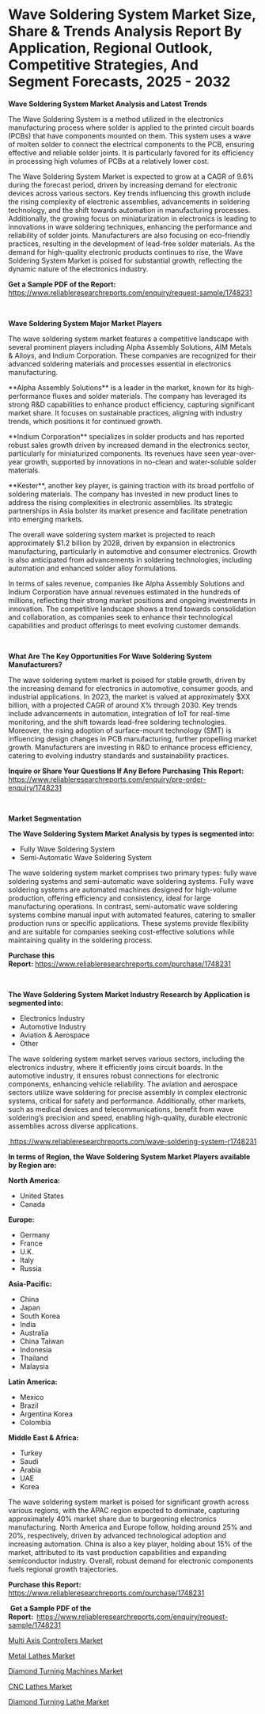 <p><h1>Wave Soldering System Market Size, Share & Trends Analysis Report By Application, Regional Outlook, Competitive Strategies, And Segment Forecasts, 2025 - 2032</h1></p><p><strong>Wave Soldering System Market Analysis and Latest Trends</strong></p>
<p><p>The Wave Soldering System is a method utilized in the electronics manufacturing process where solder is applied to the printed circuit boards (PCBs) that have components mounted on them. This system uses a wave of molten solder to connect the electrical components to the PCB, ensuring effective and reliable solder joints. It is particularly favored for its efficiency in processing high volumes of PCBs at a relatively lower cost.</p><p>The Wave Soldering System Market is expected to grow at a CAGR of 9.6% during the forecast period, driven by increasing demand for electronic devices across various sectors. Key trends influencing this growth include the rising complexity of electronic assemblies, advancements in soldering technology, and the shift towards automation in manufacturing processes. Additionally, the growing focus on miniaturization in electronics is leading to innovations in wave soldering techniques, enhancing the performance and reliability of solder joints. Manufacturers are also focusing on eco-friendly practices, resulting in the development of lead-free solder materials. As the demand for high-quality electronic products continues to rise, the Wave Soldering System Market is poised for substantial growth, reflecting the dynamic nature of the electronics industry.</p></p>
<p><strong>Get a Sample PDF of the Report:&nbsp;</strong> <a href="https://www.reliableresearchreports.com/enquiry/request-sample/1748231?utm_campaign=102&utm_medium=2&utm_source=Github&utm_content=ia&utm_term=20022025&utm_id=wave-soldering-system">https://www.reliableresearchreports.com/enquiry/request-sample/1748231</a></p>
<p>&nbsp;</p>
<p><strong>Wave Soldering System Major Market Players</strong></p>
<p><p>The wave soldering system market features a competitive landscape with several prominent players including Alpha Assembly Solutions, AIM Metals & Alloys, and Indium Corporation. These companies are recognized for their advanced soldering materials and processes essential in electronics manufacturing.</p><p>**Alpha Assembly Solutions** is a leader in the market, known for its high-performance fluxes and solder materials. The company has leveraged its strong R&D capabilities to enhance product efficiency, capturing significant market share. It focuses on sustainable practices, aligning with industry trends, which positions it for continued growth.</p><p>**Indium Corporation** specializes in solder products and has reported robust sales growth driven by increased demand in the electronics sector, particularly for miniaturized components. Its revenues have seen year-over-year growth, supported by innovations in no-clean and water-soluble solder materials.</p><p>**Kester**, another key player, is gaining traction with its broad portfolio of soldering materials. The company has invested in new product lines to address the rising complexities in electronic assemblies. Its strategic partnerships in Asia bolster its market presence and facilitate penetration into emerging markets.</p><p>The overall wave soldering system market is projected to reach approximately $1.2 billion by 2028, driven by expansion in electronics manufacturing, particularly in automotive and consumer electronics. Growth is also anticipated from advancements in soldering technologies, including automation and enhanced solder alloy formulations.</p><p>In terms of sales revenue, companies like Alpha Assembly Solutions and Indium Corporation have annual revenues estimated in the hundreds of millions, reflecting their strong market positions and ongoing investments in innovation. The competitive landscape shows a trend towards consolidation and collaboration, as companies seek to enhance their technological capabilities and product offerings to meet evolving customer demands.</p></p>
<p>&nbsp;</p>
<p><strong>What Are The Key Opportunities For Wave Soldering System Manufacturers?</strong></p>
<p><p>The wave soldering system market is poised for stable growth, driven by the increasing demand for electronics in automotive, consumer goods, and industrial applications. In 2023, the market is valued at approximately $XX billion, with a projected CAGR of around X% through 2030. Key trends include advancements in automation, integration of IoT for real-time monitoring, and the shift towards lead-free soldering technologies. Moreover, the rising adoption of surface-mount technology (SMT) is influencing design changes in PCB manufacturing, further propelling market growth. Manufacturers are investing in R&D to enhance process efficiency, catering to evolving industry standards and sustainability practices.</p></p>
<p><strong>Inquire or Share Your Questions If Any Before Purchasing This Report:</strong> <a href="https://www.reliableresearchreports.com/enquiry/pre-order-enquiry/1748231?utm_campaign=102&utm_medium=2&utm_source=Github&utm_content=ia&utm_term=20022025&utm_id=wave-soldering-system">https://www.reliableresearchreports.com/enquiry/pre-order-enquiry/1748231</a></p>
<p>&nbsp;</p>
<p><strong>Market Segmentation</strong></p>
<p><strong>The Wave Soldering System Market Analysis by types is segmented into:</strong></p>
<p><ul><li>Fully Wave Soldering System</li><li>Semi-Automatic Wave Soldering System</li></ul></p>
<p><p>The wave soldering system market comprises two primary types: fully wave soldering systems and semi-automatic wave soldering systems. Fully wave soldering systems are automated machines designed for high-volume production, offering efficiency and consistency, ideal for large manufacturing operations. In contrast, semi-automatic wave soldering systems combine manual input with automated features, catering to smaller production runs or specific applications. These systems provide flexibility and are suitable for companies seeking cost-effective solutions while maintaining quality in the soldering process.</p></p>
<p><strong>Purchase this Report:&nbsp;</strong><a href="https://www.reliableresearchreports.com/purchase/1748231?utm_campaign=102&utm_medium=2&utm_source=Github&utm_content=ia&utm_term=20022025&utm_id=wave-soldering-system">https://www.reliableresearchreports.com/purchase/1748231</a></p>
<p>&nbsp;</p>
<p><strong>The Wave Soldering System Market Industry Research by Application is segmented into:</strong></p>
<p><ul><li>Electronics Industry</li><li>Automotive Industry</li><li>Aviation & Aerospace</li><li>Other</li></ul></p>
<p><p>The wave soldering system market serves various sectors, including the electronics industry, where it efficiently joins circuit boards. In the automotive industry, it ensures robust connections for electronic components, enhancing vehicle reliability. The aviation and aerospace sectors utilize wave soldering for precise assembly in complex electronic systems, critical for safety and performance. Additionally, other markets, such as medical devices and telecommunications, benefit from wave soldering’s precision and speed, enabling high-quality, durable electronic assemblies across diverse applications.</p></p>
<p><a href="https://www.reliableresearchreports.com/wave-soldering-system-r1748231?utm_campaign=102&utm_medium=2&utm_source=Github&utm_content=ia&utm_term=20022025&utm_id=wave-soldering-system">&nbsp;https://www.reliableresearchreports.com/wave-soldering-system-r1748231</a></p>
<p><strong>In terms of Region, the Wave Soldering System Market Players available by Region are:</strong></p>
<p>
    <p> <strong> North America: </strong>
        <ul>
            <li>United States</li>
            <li>Canada</li>
        </ul>
        </p> 
    <p> <strong> Europe: </strong>
        <ul>
            <li>Germany</li>
            <li>France</li>
            <li>U.K.</li>
            <li>Italy</li>
            <li>Russia</li>
        </ul>
        </p> 
    <p> <strong> Asia-Pacific: </strong>
        <ul>
            <li>China</li>
            <li>Japan</li>
            <li>South Korea</li>
            <li>India</li>
            <li>Australia</li>
            <li>China Taiwan</li>
            <li>Indonesia</li>
            <li>Thailand</li>
            <li>Malaysia</li>
        </ul>
        </p> 
    <p> <strong> Latin America: </strong>
        <ul>
            <li>Mexico</li>
            <li>Brazil</li>
            <li>Argentina Korea</li>
            <li>Colombia</li>
        </ul>
        </p> 
    <p> <strong> Middle East & Africa: </strong>
        <ul>
            <li>Turkey</li>
            <li>Saudi</li>
            <li>Arabia</li>
            <li>UAE</li>
            <li>Korea</li>
        </ul>
    </p>
    </p>
<p><p>The wave soldering system market is poised for significant growth across various regions, with the APAC region expected to dominate, capturing approximately 40% market share due to burgeoning electronics manufacturing. North America and Europe follow, holding around 25% and 20%, respectively, driven by advanced technological adoption and increasing automation. China is also a key player, holding about 15% of the market, attributed to its vast production capabilities and expanding semiconductor industry. Overall, robust demand for electronic components fuels regional growth trajectories.</p></p>
<p><strong>Purchase this Report: </strong><a href="https://www.reliableresearchreports.com/purchase/1748231?utm_campaign=102&utm_medium=2&utm_source=Github&utm_content=ia&utm_term=20022025&utm_id=wave-soldering-system">https://www.reliableresearchreports.com/purchase/1748231</a></p>
<p>&nbsp;<strong>Get a Sample PDF of the Report:&nbsp;&nbsp;</strong><a href="https://www.reliableresearchreports.com/enquiry/request-sample/1748231?utm_campaign=102&utm_medium=2&utm_source=Github&utm_content=ia&utm_term=20022025&utm_id=wave-soldering-system">https://www.reliableresearchreports.com/enquiry/request-sample/1748231</a></p>
<p><strong></strong></p>
<p><p><a href="https://github.com/boysabotzoc/Market-Research-Report-List-1/blob/main/multi-axis-controllers-market.md?utm_campaign=102&utm_medium=2&utm_source=Github&utm_content=ia&utm_term=20022025&utm_id=wave-soldering-system">Multi Axis Controllers Market</a></p><p><a href="https://github.com/penecorodz74/Market-Research-Report-List-1/blob/main/metal-lathes-market.md?utm_campaign=102&utm_medium=2&utm_source=Github&utm_content=ia&utm_term=20022025&utm_id=wave-soldering-system">Metal Lathes Market</a></p><p><a href="https://github.com/aistraasinyo/Market-Research-Report-List-1/blob/main/diamond-turning-machines-market.md?utm_campaign=102&utm_medium=2&utm_source=Github&utm_content=ia&utm_term=20022025&utm_id=wave-soldering-system">Diamond Turning Machines Market</a></p><p><a href="https://github.com/ivetasyizhi/Market-Research-Report-List-1/blob/main/cnc-lathes-market.md?utm_campaign=102&utm_medium=2&utm_source=Github&utm_content=ia&utm_term=20022025&utm_id=wave-soldering-system">CNC Lathes Market</a></p><p><a href="https://github.com/sadimsamid/Market-Research-Report-List-1/blob/main/diamond-turning-lathe-market.md?utm_campaign=102&utm_medium=2&utm_source=Github&utm_content=ia&utm_term=20022025&utm_id=wave-soldering-system">Diamond Turning Lathe Market</a></p></p>